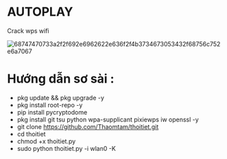 # AUTOPLAY
Crack wps wifi


![68747470733a2f2f692e6962622e636f2f4b3734673053432f68756c752e6a7067](https://github.com/user-attachments/assets/d3c0c73f-5a44-4b59-ade1-9e82a0ae8b06)


# Hướng dẫn sơ sài :
* pkg update && pkg upgrade -y
* pkg install root-repo -y
* pip install pycryptodome
* pkg install git tsu python wpa-supplicant pixiewps iw openssl -y
* git clone https://github.com/Thaomtam/thoitiet.git
* cd thoitiet
* chmod +x thoitiet.py
* sudo python thoitiet.py -i wlan0 -K
